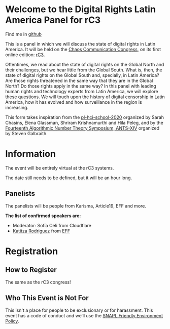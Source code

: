 # Welcome to the Digital Rights Latin America Panel for rC3

Find me in [github](https://github.com/claucece/Digital-Rights-Latin-America-rc3)

This is a panel in which we will discuss the state of digital rights in
Latin America. It will be held on the [Chaos Communication Congress](https://en.wikipedia.org/wiki/Chaos_Communication_Congress),
on its first online edition: [rC3](https://events.ccc.de/2020/09/04/rc3-remote-chaos-experience/).

Oftentimes, we read about the state of digital rights on the Global North and
their challenges, but we hear little from the Global South. What is, then, the
state of digital rights on the Global South and, specially, in Latin America?
Are those rights threatened in the same way that they are in the Global North?
Do those rights apply in the same way? In this panel with leading human rights
and technology experts from Latin America, we will explore these questions.
We will touch upon the history of digital censorship in Latin America, how it
has evolved and how surveillance in the region is increasing.

This form takes inspiration from the [pl-hci-school-2020](https://shriram.github.io/pl-hci-school-2020/)
organized by Sarah Chasins, Elena Glassman, Shriram Krishnamurthi and Hila Peleg,
and by the [Fourteenth Algorithmic Number Theory Symposium, ANTS-XIV](https://www.math.auckland.ac.nz/~sgal018/ANTS/index.html)
organized by Steven Galbraith.

# Information

The event will be entirely virtual at the rC3 systems.

The date still needs to be defined, but it will be an hour long.

## Panelists

The panelists will be people from Karisma, Article19, EFF and more.

**The list of confirmed speakers are:**

* Moderator: Sofía Celi from Cloudflare
* [Katitza Rodriguez](https://www.eff.org/about/staff/katitza-rodriguez) from [EFF](https://www.eff.org/)

# Registration

## How to Register

The same as the rC3 congress!

## Who This Event is Not For

This isn't a place for people to be exclusionary or for harassment. This event
has a code of conduct and we’ll use the [SNAPL Friendly Environment Policy](https://snapl.org/2015/policy.html).

